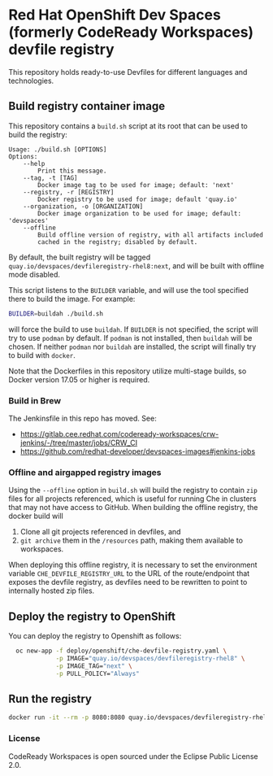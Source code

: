 # Red Hat OpenShift Dev Spaces (formerly CodeReady Workspaces) devfile registry

This repository holds ready-to-use Devfiles for different languages and technologies.

## Build registry container image

This repository contains a `build.sh` script at its root that can be used to build the registry:
```
Usage: ./build.sh [OPTIONS]
Options:
    --help
        Print this message.
    --tag, -t [TAG]
        Docker image tag to be used for image; default: 'next'
    --registry, -r [REGISTRY]
        Docker registry to be used for image; default 'quay.io'
    --organization, -o [ORGANIZATION]
        Docker image organization to be used for image; default: 'devspaces'
    --offline
        Build offline version of registry, with all artifacts included
        cached in the registry; disabled by default.
```
By default, the built registry will be tagged `quay.io/devspaces/devfileregistry-rhel8:next`, and will be built with offline mode disabled.

This script listens to the `BUILDER` variable, and will use the tool specified there to build the image. For example:
```sh
BUILDER=buildah ./build.sh
```

will force the build to use `buildah`. If `BUILDER` is not specified, the script will try to use `podman` by default. If `podman` is not installed, then `buildah` will be chosen. If neither `podman` nor `buildah` are installed, the script will finally try to build with `docker`.

Note that the Dockerfiles in this repository utilize multi-stage builds, so Docker version 17.05 or higher is required.


### Build in Brew

The Jenkinsfile in this repo has moved. See:

* https://gitlab.cee.redhat.com/codeready-workspaces/crw-jenkins/-/tree/master/jobs/CRW_CI
* https://github.com/redhat-developer/devspaces-images#jenkins-jobs


### Offline and airgapped registry images

Using the `--offline` option in `build.sh` will build the registry to contain `zip` files for all projects referenced, which is useful for running Che in clusters that may not have access to GitHub. When building the offline registry, the docker build will

1. Clone all git projects referenced in devfiles, and
2. `git archive` them in the `/resources` path, making them available to workspaces.

When deploying this offline registry, it is necessary to set the environment variable `CHE_DEVFILE_REGISTRY_URL` to the URL of the route/endpoint that exposes the devfile registry, as devfiles need to be rewritten to point to internally hosted zip files.

## Deploy the registry to OpenShift

You can deploy the registry to Openshift as follows:

```bash
  oc new-app -f deploy/openshift/che-devfile-registry.yaml \
             -p IMAGE="quay.io/devspaces/devfileregistry-rhel8" \
             -p IMAGE_TAG="next" \
             -p PULL_POLICY="Always"
```

## Run the registry

```bash
docker run -it --rm -p 8080:8080 quay.io/devspaces/devfileregistry-rhel8:next
```

### License

CodeReady Workspaces is open sourced under the Eclipse Public License 2.0.

